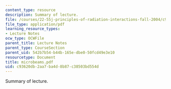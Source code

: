 ```yaml
---
content_type: resource
description: Summary of lecture.
file: /courses/22-55j-principles-of-radiation-interactions-fall-2004/c93620db2aa7ba4d8b87c38503bd554d_microbeams.pdf
file_type: application/pdf
learning_resource_types:
- Lecture Notes
ocw_type: OCWFile
parent_title: Lecture Notes
parent_type: CourseSection
parent_uid: 542b7b54-b44b-165e-dbe0-50fcd49e3e10
resourcetype: Document
title: microbeams.pdf
uid: c93620db-2aa7-ba4d-8b87-c38503bd554d
---
```

Summary of lecture.

